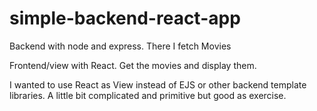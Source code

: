 # simple-backend-react-app

Backend with node and express. There I fetch Movies

Frontend/view with React. Get the movies and display them.

I wanted to use React as View instead of EJS or other backend template libraries. A little bit complicated and primitive but good as exercise.
